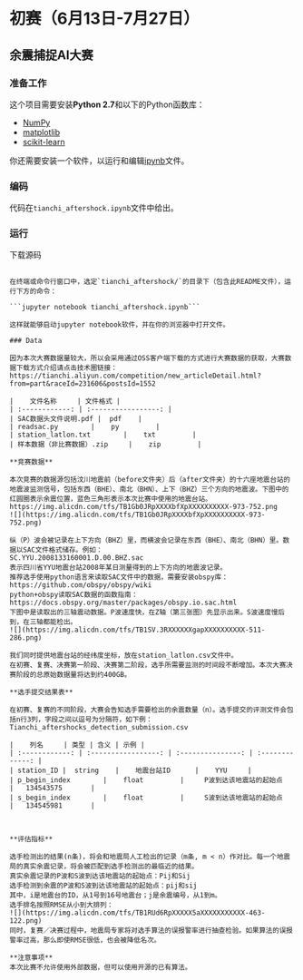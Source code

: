 # 初赛（6月13日-7月27日）
## 余震捕捉AI大赛

### 准备工作

这个项目需要安装**Python 2.7**和以下的Python函数库：

- [NumPy](http://www.numpy.org/)
- [matplotlib](http://matplotlib.org/)
- [scikit-learn](http://scikit-learn.org/stable/)

你还需要安装一个软件，以运行和编辑[ipynb](http://jupyter.org/)文件。



### 编码

代码在`tianchi_aftershock.ipynb`文件中给出。

### 运行

下载源码

```git clone https://github.com/safezpa/tianchi_aftershock.git

在终端或命令行窗口中，选定`tianchi_aftershock/`的目录下（包含此README文件），运行下方的命令：

```jupyter notebook tianchi_aftershock.ipynb```

这样就能够启动jupyter notebook软件，并在你的浏览器中打开文件。

### Data

因为本次大赛数据量较大，所以会采用通过OSS客户端下载的方式进行大赛数据的获取，大赛数据下载方式介绍请点击技术圈链接：https://tianchi.aliyun.com/competition/new_articleDetail.html?from=part&raceId=231606&postsId=1552

|    文件名称     | 文件格式 |
| :------------: | :-----------------: | 
| SAC数据头文件说明.pdf |  pdf    | 
| readsac.py        |    py         | 
| station_latlon.txt        |    txt         |
| 样本数据（非比赛数据）.zip     |    zip         |

**竞赛数据**

本次竞赛的数据源包括汶川地震前（before文件夹）后（after文件夹）的十六座地震台站的地震波监测信号，包括东西（BHE）、南北（BHN）、上下（BHZ）三个方向的地震波。下图中的红圆圈表示余震位置，蓝色三角形表示本次比赛中使用的地震台站。
https://img.alicdn.com/tfs/TB1Gb0JRpXXXXbfXpXXXXXXXXXX-973-752.png
![](https://img.alicdn.com/tfs/TB1Gb0JRpXXXXbfXpXXXXXXXXXX-973-752.png)

纵（P）波会被记录在上下方向（BHZ）里，而横波会记录在东西（BHE）、南北（BHN）里。数据以SAC文件格式储存。例如：
SC.YYU.2008133160001.D.00.BHZ.sac
表示四川省YYU地震台站2008年某日测量得到的上下方向的地震波记录。
推荐选手使用python语言来读取SAC文件中的数据，需要安装obspy库：https://github.com/obspy/obspy/wiki
python+obspy读取SAC数据的函数指南：
https://docs.obspy.org/master/packages/obspy.io.sac.html
下图中是读取出的三轴震动数据。P波速度快，在Z轴（第三张图）先显示出来。S波速度慢后到，在三轴都能检出。
![](https://img.alicdn.com/tfs/TB1SV.3RXXXXXXgapXXXXXXXXXX-511-286.png)

我们同时提供地震台站的经纬度坐标，放在station_latlon.csv文件中。
在初赛、复赛、决赛第一阶段、决赛第二阶段，选手所需要监测的时间段不断增加。本次大赛决赛阶段的总原始数据量将达到约400GB。

**选手提交结果表**

在初赛、复赛的不同阶段，大赛会告知选手需要检出的余震数量（n）。选手提交的评测文件会包括n行3列，字段之间以逗号为分隔符，如下例：
Tianchi_aftershocks_detection_submission.csv

|    列名     | 类型 | 含义 | 示例 |
| :------------: | :-----------------: | :---------------: | :-------------: | 
| station_ID |  string    |    地震台站ID      |    YYU     |
| p_begin_index        |    float         |     P波到达该地震站的起始点     |   134543575       |
| s_begin_index        |    float         |     S波到达该地震站的起始点     |   134545981       |



**评估指标**

选手检测出的结果(n条)，将会和地震局人工检出的记录（m条, m < n）作对比。每一个地震局的真实余震记录，将会被匹配到选手检测出的最临近的结果。
真实余震记录的P波和S波到达该地震站的起始点：Pij和Sij
选手检测到余震的P波和S波到达该地震站的起始点：pij和sij
其中，i是地震台的ID，从1号到16号地震台；j是余震编号，从1到m。
选手排名按照RMSE从小到大排列：
![](https://img.alicdn.com/tfs/TB1RUd6RpXXXXX5aXXXXXXXXXXX-463-122.png)
同时，复赛／决赛过程中，地震局专家将对选手算法的误报警率进行抽查检验。如果算法的误报警率过高，那么即使RMSE很低，也会被降低名次。

**注意事项**
本次比赛不允许使用外部数据，但可以使用开源的已有算法。